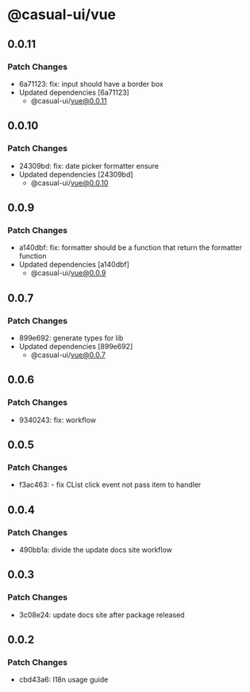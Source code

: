 # @casual-ui/vue

## 0.0.11

### Patch Changes

- 6a71123: fix: input should have a border box
- Updated dependencies [6a71123]
  - @casual-ui/vue@0.0.11

## 0.0.10

### Patch Changes

- 24309bd: fix: date picker formatter ensure
- Updated dependencies [24309bd]
  - @casual-ui/vue@0.0.10

## 0.0.9

### Patch Changes

- a140dbf: fix: formatter should be a function that return the formatter function
- Updated dependencies [a140dbf]
  - @casual-ui/vue@0.0.9

## 0.0.7

### Patch Changes

- 899e692: generate types for lib
- Updated dependencies [899e692]
  - @casual-ui/vue@0.0.7

## 0.0.6

### Patch Changes

- 9340243: fix: workflow

## 0.0.5

### Patch Changes

- f3ac463: - fix CList click event not pass item to handler

## 0.0.4

### Patch Changes

- 490bb1a: divide the update docs site workflow

## 0.0.3

### Patch Changes

- 3c08e24: update docs site after package released

## 0.0.2

### Patch Changes

- cbd43a6: I18n usage guide
